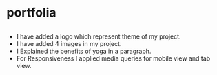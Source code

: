 # portfolia

## 
* I have added a logo which represent theme of my project.
* I have added 4 images in my project.
* I Explained the benefits of yoga in a paragraph.
* For Responsiveness I applied media queries for mobile view and tab view.
  
